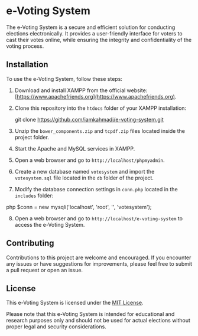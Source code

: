 # e-Voting System

The e-Voting System is a secure and efficient solution for conducting elections electronically. It provides a user-friendly interface for voters to cast their votes online, while ensuring the integrity and confidentiality of the voting process.

## Installation

To use the e-Voting System, follow these steps:

1. Download and install XAMPP from the official website: [https://www.apachefriends.org](https://www.apachefriends.org).

2. Clone this repository into the `htdocs` folder of your XAMPP installation:
   
   git clone https://github.com/iamkahmadi/e-voting-system.git
   

3. Unzip the `bower_components.zip` and `tcpdf.zip` files located inside the project folder.

4. Start the Apache and MySQL services in XAMPP.

5. Open a web browser and go to `http://localhost/phpmyadmin`.

6. Create a new database named `votesystem` and import the `votesystem.sql` file located in the `db` folder of the project.

7. Modify the database connection settings in `conn.php` located in the `includes` folder:
   
php
	$conn = new mysqli('localhost', 'root', '', 'votesystem');

   
8. Open a web browser and go to `http://localhost/e-voting-system` to access the e-Voting System.

## Contributing

Contributions to this project are welcome and encouraged. If you encounter any issues or have suggestions for improvements, please feel free to submit a pull request or open an issue.

## License

This e-Voting System is licensed under the [MIT License](LICENSE).

Please note that this e-Voting System is intended for educational and research purposes only and should not be used for actual elections without proper legal and security considerations.